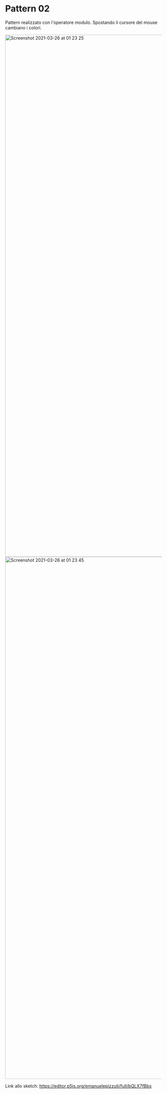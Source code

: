 # Pattern 02

Pattern realizzato con l'operatore modulo. 
Spostando il cursore del mouse cambiano i colori.

<img width="1680" alt="Screenshot 2021-03-26 at 01 23 25" src="https://user-images.githubusercontent.com/76455312/112560050-9ce78800-8dd2-11eb-8e8c-89d241d7ee9a.png">

<img width="1680" alt="Screenshot 2021-03-26 at 01 23 45" src="https://user-images.githubusercontent.com/76455312/112560061-a07b0f00-8dd2-11eb-8c95-07d62917df18.png">

Link allo sketch: https://editor.p5js.org/emanuelepizzuti/full/bQLX7fBbs
